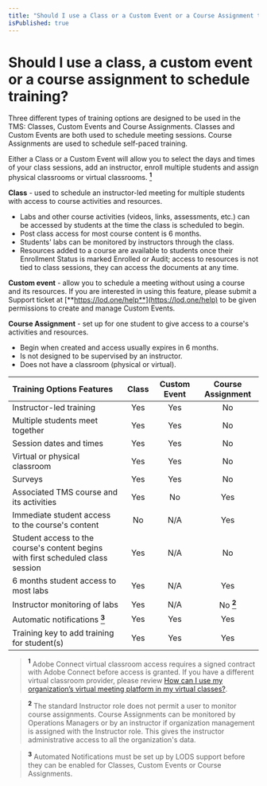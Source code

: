 ```yaml
---
title: "Should I use a Class or a Custom Event or a Course Assignment to schedule training?"
isPublished: true
---
```


# Should I use a class, a custom event or a course assignment to schedule training?

Three different types of training options are designed to be used in the TMS: Classes, Custom Events and Course Assignments. Classes and Custom Events are both used to schedule meeting sessions. Course Assignments are used to schedule self-paced training.

Either a Class or a Custom Event will allow you to select the days and times of your class sessions, add an instructor, enroll multiple students and assign physical classrooms or virtual classrooms. <a href="#note1">**<sup>1</sup>**</a>

**Class** - used to schedule an instructor-led meeting for multiple students with access to course activities and resources. 
-	Labs and other course activities (videos, links, assessments, etc.) can be accessed by students at the time the class is scheduled to begin. 
-	Post class access for most course content is 6 months. 
-	Students' labs can be monitored by instructors through the class. 
-	Resources added to a course are available to students once their Enrollment Status is marked Enrolled or Audit; access to resources is not tied to class sessions, they can access the documents at any time.


**Custom event** - allow you to schedule a meeting without using a course and its resources. If you are interested in using this feature, please submit a Support ticket at [**https://lod.one/help**](https://lod.one/help) to be given permissions to create and manage Custom Events.

**Course Assignment** - set up for one student to give access to a course's activities and resources. 
-	Begin when created and access usually expires in 6 months. 
-	Is not designed to be supervised by an instructor.
-	Does not have a classroom (physical or virtual).


| Training Options Features | Class | Custom Event | Course Assignment |
|:---------|:--------:|:--------:|:--------:|
| Instructor-led training | Yes | Yes | No |
| Multiple students meet together | Yes | Yes | No |
| Session dates and times | Yes | Yes | No |
| Virtual or physical classroom | Yes | Yes | No |
| Surveys | Yes | Yes | No |
| Associated TMS course and its activities | Yes | No | Yes |
| Immediate student access to the course's content | No | N/A | Yes|
| Student access to the course's content begins with first scheduled class session | Yes | N/A | No |
| 6 months student access to most labs | Yes | N/A | Yes |
| Instructor monitoring of labs | Yes | N/A | No <a href="#note2">**<sup>2</sup>**</a> |
| Automatic notifications <a href="#note3">**<sup>3</sup>**</a> | Yes | Yes | Yes |
| Training key to add training for student(s) | Yes | Yes | Yes |

> <a id="note1">**<sup>1</sup>**</a> Adobe Connect virtual classroom access requires a signed contract with Adobe Connect before access is granted. If you have a different virtual classroom provider, please review [How can I use my organization’s virtual meeting platform in my virtual classes?](/tms/tms-administrators/classes/virtual-meetings/integratevirtualmeetingprovider.md).

> <a id="note2">**<sup>2</sup>**</a> The standard Instructor role does not permit a user to monitor course assignments. Course Assignments can be monitored by Operations Managers or by an instructor if organization management is assigned with the Instructor role. This gives the instructor administrative access to all the organization's data.

> <a id="note3">**<sup>3</sup>**</a> Automated Notifications must be set up by LODS support before they can be enabled for Classes, Custom Events or Course Assignments.
